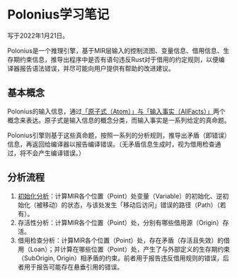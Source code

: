 # Polonius学习笔记
写于2022年1月21日。

Polonius是一个推理引擎，基于MIR层输入的控制流图、变量信息、借用信息、生存期约束信息，推导出程序中是否有语句违反Rust对于借用的约定规则，以便编译器报告语法错误，并尽可能向用户提供有帮助的改进建议。

## 基本概念

Polonius的输入信息，通过[「原子式（Atom）」与「输入事实（AllFacts）」](01-21-借用检查（零）-原子式与输入.md)两个概念来表达。原子式是输入信息的概念分类，而输入事实是一系列给定的真命题。

Polonius引擎则基于这些真命题，按照一系列的分析规则，推导出矛盾（即错误）信息，再返回给编译器以报告编译错误。（无矛盾信息生成时，视为借用检查通过，将不会产生编译错误。）

## 分析流程

1. [初始化分析](01-21-借用检查（一）-初始化分析.md)：计算MIR各个位置（Point）处变量（Variable）的初始化、逆初始化（被移动）的状态，与该处发生「移动后访问」错误的路径（Path）（若有）。
2. 存活性分析：计算MIR各个位置（Point）处，分别有哪些借用源（Origin）存活。
3. 借用检查分析：计算MIR各个位置（Point）处，存在矛盾（存活且失效）的借用（Loan）；并计算在哪些位置（Point）处，产生了与外部定义的生存期约束（SubOrigin, Origin）相矛盾的约束。前者用于报告违反借用规则的错误，后者用于报告可能存在悬垂引用的错误。
